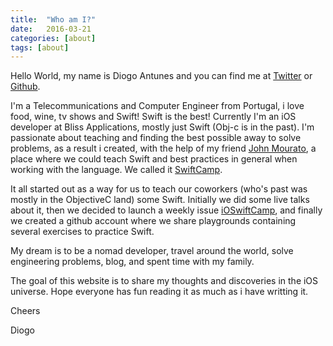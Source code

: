 ```yaml
---
title:  "Who am I?"
date:   2016-03-21
categories: [about]
tags: [about]
---
```

Hello World, my name is Diogo Antunes and you can find me at [Twitter](https://twitter.com/DSwifting) or [Github](https://github.com/diogoAntunes). 

I'm a Telecommunications and Computer Engineer from Portugal, i love food, wine, tv shows and Swift! Swift is the best! Currently I'm an iOS developer at Bliss Applications, mostly just Swift (Obj-c is in the past).
I'm passionate about teaching and finding the best possible away to solve problems, as a result i created, with the help of my friend [John Mourato](https://twitter.com/_JARMourato), a place where we could teach Swift and best practices in general when working with the language. We called it [SwiftCamp](https://github.com/SwiftCamp).

It all started out as a way for us to teach our coworkers (who's past was mostly in the ObjectiveC land) some Swift. Initially we did some live talks about it, then we decided to launch a weekly issue [iOSwiftCamp](https://www.getrevue.co/profile/iOSwiftCamp), and finally we created a github account where we share playgrounds containing several exercises to practice Swift. 

My dream is to be a nomad developer, travel around the world, solve engineering problems, blog, and spent time with my family.

The goal of this website is to share my thoughts and discoveries in the iOS universe. Hope everyone has fun reading it as much as i have writting it.

Cheers

Diogo
